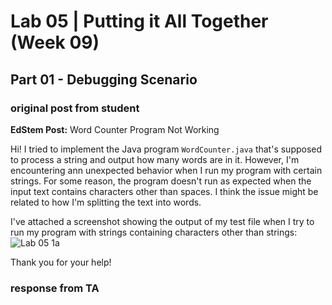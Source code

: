 # Lab 05 | Putting it All Together (Week 09)

## Part 01 - Debugging Scenario

### original post from student 

**EdStem Post:** Word Counter Program Not Working

Hi! I tried to implement the Java program ```WordCounter.java``` that's supposed to process a string and output how many words are in it. However, I'm encountering ann unexpected behavior when I run my program with certain strings. For some reason, the program doesn't run as expected when the input text contains characters other than spaces. I think the issue might be related to how I'm splitting the text into words.

I've attached a screenshot showing the output of my test file when I try to run my program with strings containing characters other than strings: 
![Lab 05 1a](lab5_1a.jpg)

Thank you for your help!

### response from TA
